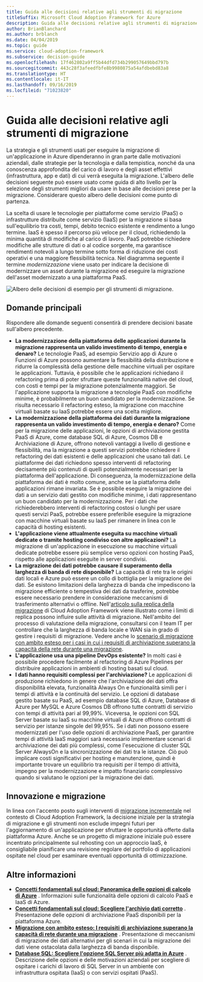 ```yaml
---
title: Guida alle decisioni relative agli strumenti di migrazione
titleSuffix: Microsoft Cloud Adoption Framework for Azure
description: Guida alle decisioni relative agli strumenti di migrazione
author: BrianBlanchard
ms.author: brblanch
ms.date: 04/04/2019
ms.topic: guide
ms.service: cloud-adoption-framework
ms.subservice: decision-guide
ms.openlocfilehash: 17f462802a9ff5b44dfd734b299057649bbd797b
ms.sourcegitcommit: 443c28f3afeedfbfe8b9980875a54afdbebd83a8
ms.translationtype: HT
ms.contentlocale: it-IT
ms.lasthandoff: 09/16/2019
ms.locfileid: "71023820"
---
```

# <a name="migration-tools-decision-guide"></a>Guida alle decisioni relative agli strumenti di migrazione

La strategia e gli strumenti usati per eseguire la migrazione di un'applicazione in Azure dipenderanno in gran parte dalle motivazioni aziendali, dalle strategie per la tecnologia e dalla tempistica, nonché da una conoscenza approfondita del carico di lavoro e degli asset effettivi (infrastruttura, app e dati) di cui verrà eseguita la migrazione. L'albero delle decisioni seguente può essere usato come guida di alto livello per la selezione degli strumenti migliori da usare in base alle decisioni prese per la migrazione. Considerare questo albero delle decisioni come punto di partenza.

La scelta di usare le tecnologie per piattaforme come servizio (PaaS) o infrastrutture distribuite come servizio (IaaS) per la migrazione si basa sull'equilibrio tra costi, tempi, debito tecnico esistente e rendimento a lungo termine. IaaS è spesso il percorso più veloce per il cloud, richiedendo la minima quantità di modifiche al carico di lavoro. PaaS potrebbe richiedere modifiche alle strutture di dati o al codice sorgente, ma garantisce rendimenti notevoli a lungo termine sotto forma di riduzione dei costi operativi e una maggiore flessibilità tecnica. Nel diagramma seguente il termine _modernizzazione_ viene usato per indicare la decisione di modernizzare un asset durante la migrazione ed eseguire la migrazione dell'asset modernizzato a una piattaforma PaaS.

![Albero delle decisioni di esempio per gli strumenti di migrazione.](../../_images/migrate/migration-tools-decision-tree.png)

## <a name="key-questions"></a>Domande principali

Rispondere alle domande seguenti consentirà di prendere decisioni basate sull'albero precedente.

- **La modernizzazione della piattaforma delle applicazioni durante la migrazione rappresenta un valido investimento di tempo, energia e denaro?** Le tecnologie PaaS, ad esempio Servizio app di Azure o Funzioni di Azure possono aumentare la flessibilità della distribuzione e ridurre la complessità della gestione delle macchine virtuali per ospitare le applicazioni. Tuttavia, è possibile che le applicazioni richiedano il refactoring prima di poter sfruttare queste funzionalità native del cloud, con costi e tempi per la migrazione potenzialmente maggiori. Se l'applicazione supporta la migrazione a tecnologie PaaS con modifiche minime, è probabilmente un buon candidato per la modernizzazione. Se risulta necessario il refactoring esteso, la migrazione con macchine virtuali basate su IaaS potrebbe essere una scelta migliore.
- **La modernizzazione della piattaforma dei dati durante la migrazione rappresenta un valido investimento di tempo, energia e denaro?** Come per la migrazione delle applicazioni, le opzioni di archiviazione gestita PaaS di Azure, come database SQL di Azure, Cosmos DB e Archiviazione di Azure, offrono notevoli vantaggi a livello di gestione e flessibilità, ma la migrazione a questi servizi potrebbe richiedere il refactoring dei dati esistenti e delle applicazioni che usano tali dati. Le piattaforme dei dati richiedono spesso interventi di refactoring decisamente più contenuti di quelli potenzialmente necessari per la piattaforma dell'applicazione. Di conseguenza, la modernizzazione della piattaforma dei dati è molto comune, anche se la piattaforma delle applicazioni rimane invariata. Se è possibile eseguire la migrazione dei dati a un servizio dati gestito con modifiche minime, i dati rappresentano un buon candidato per la modernizzazione. Per i dati che richiederebbero interventi di refactoring costosi o lunghi per usare questi servizi PaaS, potrebbe essere preferibile eseguire la migrazione con macchine virtuali basate su IaaS per rimanere in linea con le capacità di hosting esistenti.
- **L'applicazione viene attualmente eseguita su macchine virtuali dedicate o tramite hosting condiviso con altre applicazioni?** La migrazione di un'applicazione in esecuzione su macchine virtuali dedicate potrebbe essere più semplice verso opzioni con hosting PaaS, rispetto alle applicazioni eseguite in server condivisi.
- **La migrazione dei dati potrebbe causare il superamento della larghezza di banda di rete disponibile?** La capacità di rete tra le origini dati locali e Azure può essere un collo di bottiglia per la migrazione dei dati. Se esistono limitazioni della larghezza di banda che impediscono la migrazione efficiente o tempestiva dei dati da trasferire, potrebbe essere necessario prendere in considerazione meccanismi di trasferimento alternativi o offline. Nell'[articolo sulla replica della migrazione](../../migrate/migration-considerations/migrate/replicate.md#replication-risks---physics-of-replication) di Cloud Adoption Framework viene illustrato come i limiti di replica possono influire sulle attività di migrazione. Nell'ambito del processo di valutazione della migrazione, consultarsi con il team IT per controllare che la larghezza di banda locale e WAN sia in grado di gestire i requisiti di migrazione. Vedere anche lo [scenario di migrazione con ambito esteso per i casi in cui i requisiti di archiviazione superano la capacità della rete durante una migrazione](../../migrate/expanded-scope/network-capacity-exceeded.md#suggested-prerequisites).
- **L'applicazione usa una pipeline DevOps esistente?** In molti casi è possibile procedere facilmente al refactoring di Azure Pipelines per distribuire applicazioni in ambienti di hosting basati sul cloud.
- **I dati hanno requisiti complessi per l'archiviazione?** Le applicazioni di produzione richiedono in genere che l'archiviazione dei dati offra disponibilità elevata, funzionalità Always On e funzionalità simili per i tempi di attività e la continuità del servizio. Le opzioni di database gestito basate su PaaS, ad esempio database SQL di Azure, Database di Azure per MySQL e Azure Cosmos DB offrono tutte contratti di servizio con tempi di attività pari al 99,99%. Viceversa, le opzioni con SQL Server basate su IaaS su macchine virtuali di Azure offrono contratti di servizio per istanze singole del 99,95%. Se i dati non possono essere modernizzati per l'uso delle opzioni di archiviazione PaaS, per garantire tempi di attività IaaS maggiori sarà necessario implementare scenari di archiviazione dei dati più complessi, come l'esecuzione di cluster SQL Server AlwaysOn e la sincronizzazione dei dati tra le istanze. Ciò può implicare costi significativi per hosting e manutenzione, quindi è importante trovare un equilibrio tra requisiti per il tempo di attività, impegno per la modernizzazione e impatto finanziario complessivo quando si valutano le opzioni per la migrazione dei dati.

## <a name="innovation-and-migration"></a>Innovazione e migrazione

In linea con l'accento posto sugli interventi di [migrazione incrementale](../../migrate/index.md#migration-implementation) nel contesto di Cloud Adoption Framework, la decisione iniziale per la strategia di migrazione e gli strumenti non esclude impegni futuri per l'aggiornamento di un'applicazione per sfruttare le opportunità offerte dalla piattaforma Azure. Anche se un progetto di migrazione iniziale può essere incentrato principalmente sul rehosting con un approccio IaaS, è consigliabile pianificare una revisione regolare del portfolio di applicazioni ospitate nel cloud per esaminare eventuali opportunità di ottimizzazione.

## <a name="learn-more"></a>Altre informazioni

- **[Concetti fondamentali sul cloud: Panoramica delle opzioni di calcolo di Azure](https://docs.microsoft.com/azure/architecture/guide/technology-choices/compute-overview)** . Informazioni sulle funzionalità delle opzioni di calcolo PaaS e IaaS di Azure.
- **[Concetti fondamentali sul cloud: Scegliere l'archivio dati corretto](https://docs.microsoft.com/azure/architecture/guide/technology-choices/data-store-overview)** . Presentazione delle opzioni di archiviazione PaaS disponibili per la piattaforma Azure.
- **[Migrazione con ambito esteso: I requisiti di archiviazione superano la capacità di rete durante una migrazione](../../migrate/expanded-scope/network-capacity-exceeded.md)** . Presentazione di meccanismi di migrazione dei dati alternativi per gli scenari in cui la migrazione dei dati viene ostacolata dalla larghezza di banda disponibile.
- **[Database SQL: Scegliere l'opzione SQL Server più adatta in Azure](https://docs.microsoft.com/azure/sql-database/sql-database-paas-vs-sql-server-iaas#business-motivations-for-choosing-databases-managed-instances-or-sql-virtual-machines)** . Descrizione delle opzioni e delle motivazioni aziendali per scegliere di ospitare i carichi di lavoro di SQL Server in un ambiente con infrastruttura ospitata (IaaS) o con servizi ospitati (PaaS).
